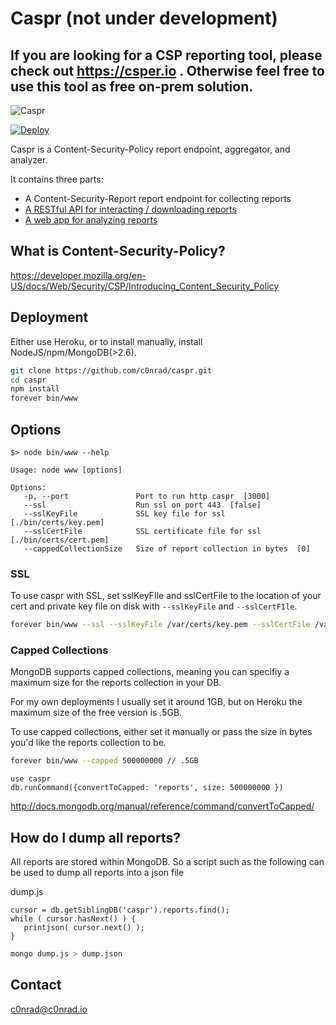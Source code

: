 # Caspr (not under development)
## If you are looking for a CSP reporting tool, please check out https://csper.io . Otherwise feel free to use this tool as free on-prem solution.


![Caspr](https://raw.githubusercontent.com/c0nrad/caspr/master/public/img/happy.png)


[![Deploy](https://www.herokucdn.com/deploy/button.png)](https://heroku.com/deploy?template=https://github.com/c0nrad/caspr)

Caspr is a Content-Security-Policy report endpoint, aggregator, and analyzer.

It contains three parts:
- A Content-Security-Report report endpoint for collecting reports
- [A RESTful API for interacting / downloading reports](https://raw.githubusercontent.com/c0nrad/caspr/master/docs/api.md)
- [A web app for analyzing reports](http://caspr.io/#/p/e73f40cd722426dd6df4c81fb56285335747fa29728bc72bd07cbcf5c2829d21)


## What is Content-Security-Policy?

https://developer.mozilla.org/en-US/docs/Web/Security/CSP/Introducing_Content_Security_Policy

## Deployment

Either use Heroku, or to install manually, install NodeJS/npm/MongoDB(>2.6).

```bash
git clone https://github.com/c0nrad/caspr.git
cd caspr
npm install
forever bin/www
```

## Options

```
$> node bin/www --help

Usage: node www [options]

Options:
   -p, --port               Port to run http caspr  [3000]
   --ssl                    Run ssl on port 443  [false]
   --sslKeyFile             SSL key file for ssl  [./bin/certs/key.pem]
   --sslCertFile            SSL certificate file for ssl  [./bin/certs/cert.pem]
   --cappedCollectionSize   Size of report collection in bytes  [0]
```

### SSL

To use caspr with SSL, set sslKeyFIle and sslCertFile to the location of your cert and private key file on disk with `--sslKeyFile` and `--sslCertFIle`.

```bash
forever bin/www --ssl --sslKeyFile /var/certs/key.pem --sslCertFile /var/certs/cert.pem
```

### Capped Collections

MongoDB supports capped collections, meaning you can specifiy a maximum size for the reports collection in your DB.

For my own deployments I usually set it around 1GB, but on Heroku the maximum size of the free version is .5GB.

To use capped collections, either set it manually or pass the size in bytes you'd like the reports collection to be.

```bash
forever bin/www --capped 500000000 // .5GB
```

```
use caspr
db.runCommand({convertToCapped: 'reports', size: 500000000 })
```
http://docs.mongodb.org/manual/reference/command/convertToCapped/

## How do I dump all reports?

All reports are stored within MongoDB. So a script such as the following can be used to dump all reports into a json file

dump.js
```
cursor = db.getSiblingDB('caspr').reports.find();
while ( cursor.hasNext() ) {
   printjson( cursor.next() );
}
```

```bash
mongo dump.js > dump.json
```

## Contact

c0nrad@c0nrad.io
